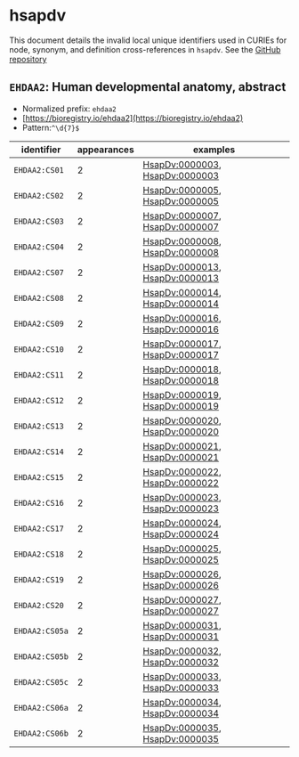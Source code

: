# hsapdv

This document details the invalid local unique identifiers used in CURIEs
for node, synonym, and definition cross-references in `hsapdv`. See the [GitHub repository](https://github.com/obophenotype/developmental-stage-ontologies)


## `EHDAA2`: Human developmental anatomy, abstract

- Normalized prefix: `ehdaa2`
- [https://bioregistry.io/ehdaa2](https://bioregistry.io/ehdaa2)
- Pattern:`^\d{7}$`

| identifier     |   appearances | examples                                                                                                         |
|----------------|---------------|------------------------------------------------------------------------------------------------------------------|
| `EHDAA2:CS01`  |             2 | [HsapDv:0000003](https://bioregistry.io/HsapDv:0000003), [HsapDv:0000003](https://bioregistry.io/HsapDv:0000003) |
| `EHDAA2:CS02`  |             2 | [HsapDv:0000005](https://bioregistry.io/HsapDv:0000005), [HsapDv:0000005](https://bioregistry.io/HsapDv:0000005) |
| `EHDAA2:CS03`  |             2 | [HsapDv:0000007](https://bioregistry.io/HsapDv:0000007), [HsapDv:0000007](https://bioregistry.io/HsapDv:0000007) |
| `EHDAA2:CS04`  |             2 | [HsapDv:0000008](https://bioregistry.io/HsapDv:0000008), [HsapDv:0000008](https://bioregistry.io/HsapDv:0000008) |
| `EHDAA2:CS07`  |             2 | [HsapDv:0000013](https://bioregistry.io/HsapDv:0000013), [HsapDv:0000013](https://bioregistry.io/HsapDv:0000013) |
| `EHDAA2:CS08`  |             2 | [HsapDv:0000014](https://bioregistry.io/HsapDv:0000014), [HsapDv:0000014](https://bioregistry.io/HsapDv:0000014) |
| `EHDAA2:CS09`  |             2 | [HsapDv:0000016](https://bioregistry.io/HsapDv:0000016), [HsapDv:0000016](https://bioregistry.io/HsapDv:0000016) |
| `EHDAA2:CS10`  |             2 | [HsapDv:0000017](https://bioregistry.io/HsapDv:0000017), [HsapDv:0000017](https://bioregistry.io/HsapDv:0000017) |
| `EHDAA2:CS11`  |             2 | [HsapDv:0000018](https://bioregistry.io/HsapDv:0000018), [HsapDv:0000018](https://bioregistry.io/HsapDv:0000018) |
| `EHDAA2:CS12`  |             2 | [HsapDv:0000019](https://bioregistry.io/HsapDv:0000019), [HsapDv:0000019](https://bioregistry.io/HsapDv:0000019) |
| `EHDAA2:CS13`  |             2 | [HsapDv:0000020](https://bioregistry.io/HsapDv:0000020), [HsapDv:0000020](https://bioregistry.io/HsapDv:0000020) |
| `EHDAA2:CS14`  |             2 | [HsapDv:0000021](https://bioregistry.io/HsapDv:0000021), [HsapDv:0000021](https://bioregistry.io/HsapDv:0000021) |
| `EHDAA2:CS15`  |             2 | [HsapDv:0000022](https://bioregistry.io/HsapDv:0000022), [HsapDv:0000022](https://bioregistry.io/HsapDv:0000022) |
| `EHDAA2:CS16`  |             2 | [HsapDv:0000023](https://bioregistry.io/HsapDv:0000023), [HsapDv:0000023](https://bioregistry.io/HsapDv:0000023) |
| `EHDAA2:CS17`  |             2 | [HsapDv:0000024](https://bioregistry.io/HsapDv:0000024), [HsapDv:0000024](https://bioregistry.io/HsapDv:0000024) |
| `EHDAA2:CS18`  |             2 | [HsapDv:0000025](https://bioregistry.io/HsapDv:0000025), [HsapDv:0000025](https://bioregistry.io/HsapDv:0000025) |
| `EHDAA2:CS19`  |             2 | [HsapDv:0000026](https://bioregistry.io/HsapDv:0000026), [HsapDv:0000026](https://bioregistry.io/HsapDv:0000026) |
| `EHDAA2:CS20`  |             2 | [HsapDv:0000027](https://bioregistry.io/HsapDv:0000027), [HsapDv:0000027](https://bioregistry.io/HsapDv:0000027) |
| `EHDAA2:CS05a` |             2 | [HsapDv:0000031](https://bioregistry.io/HsapDv:0000031), [HsapDv:0000031](https://bioregistry.io/HsapDv:0000031) |
| `EHDAA2:CS05b` |             2 | [HsapDv:0000032](https://bioregistry.io/HsapDv:0000032), [HsapDv:0000032](https://bioregistry.io/HsapDv:0000032) |
| `EHDAA2:CS05c` |             2 | [HsapDv:0000033](https://bioregistry.io/HsapDv:0000033), [HsapDv:0000033](https://bioregistry.io/HsapDv:0000033) |
| `EHDAA2:CS06a` |             2 | [HsapDv:0000034](https://bioregistry.io/HsapDv:0000034), [HsapDv:0000034](https://bioregistry.io/HsapDv:0000034) |
| `EHDAA2:CS06b` |             2 | [HsapDv:0000035](https://bioregistry.io/HsapDv:0000035), [HsapDv:0000035](https://bioregistry.io/HsapDv:0000035) |

